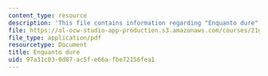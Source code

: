 ```yaml
---
content_type: resource
description: 'This file contains information regarding "Enquanto dure". '
file: https://ol-ocw-studio-app-production.s3.amazonaws.com/courses/21g-802-portuguese-ii-spring-2012/97a31c030d87ac5fe66afbe72156fea1_MIT21G_802S12_EnquantoDure.pdf
file_type: application/pdf
resourcetype: Document
title: Enquanto dure
uid: 97a31c03-0d87-ac5f-e66a-fbe72156fea1
---
```

